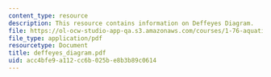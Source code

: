 ```yaml
---
content_type: resource
description: This resource contains information on Deffeyes Diagram.
file: https://ol-ocw-studio-app-qa.s3.amazonaws.com/courses/1-76-aquatic-chemistry-fall-2005/acc4bfe9a112cc6b025be8b3b89c0614_deffeyes_diagram.pdf
file_type: application/pdf
resourcetype: Document
title: deffeyes_diagram.pdf
uid: acc4bfe9-a112-cc6b-025b-e8b3b89c0614
---
```

